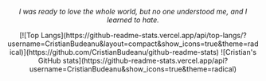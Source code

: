 <p align = "center"><i> I was ready to love the whole world, but no one understood me, and I learned to hate.</i></p>



<p align = "center">
[![Top Langs](https://github-readme-stats.vercel.app/api/top-langs/?username=CristianBudeanu&layout=compact&show_icons=true&theme=radical)](https://github.com/CristianBudeanu/github-readme-stats)
![Cristian's GitHub stats](https://github-readme-stats.vercel.app/api?username=CristianBudeanu&show_icons=true&theme=radical)
</p>
